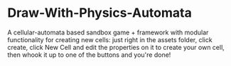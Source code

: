 # Draw-With-Physics-Automata
A cellular-automata based sandbox game + framework with modular functionality for creating new cells: just right in the assets folder, click create, click New Cell
and edit the properties on it to create your own cell, then whook it up to one of the buttons and you're done!
